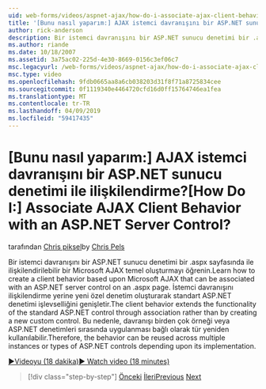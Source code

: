```yaml
---
uid: web-forms/videos/aspnet-ajax/how-do-i-associate-ajax-client-behavior-with-an-aspnet-server-control
title: '[Bunu nasıl yaparım:] AJAX istemci davranışını bir ASP.NET sunucu denetimi ile ilişkilendirme? | Microsoft Docs'
author: rick-anderson
description: Bir istemci davranışını bir ASP.NET sunucu denetimi bir .aspx sayfasında ile ilişkilendirilebilir bir Microsoft AJAX temel oluşturmayı öğrenin. İstemci davranışını e...
ms.author: riande
ms.date: 10/18/2007
ms.assetid: 3a75ac02-225d-4e30-8669-0156c3ef06c7
msc.legacyurl: /web-forms/videos/aspnet-ajax/how-do-i-associate-ajax-client-behavior-with-an-aspnet-server-control
msc.type: video
ms.openlocfilehash: 9fdb0665aa8a6cb038203d31f8f71a8725834cee
ms.sourcegitcommit: 0f1119340e4464720cfd16d0ff15764746ea1fea
ms.translationtype: MT
ms.contentlocale: tr-TR
ms.lasthandoff: 04/09/2019
ms.locfileid: "59417435"
---
```

# <a name="how-do-i-associate-ajax-client-behavior-with-an-aspnet-server-control"></a><span data-ttu-id="cb3f7-105">[Bunu nasıl yaparım:] AJAX istemci davranışını bir ASP.NET sunucu denetimi ile ilişkilendirme?</span><span class="sxs-lookup"><span data-stu-id="cb3f7-105">[How Do I:] Associate AJAX Client Behavior with an ASP.NET Server Control?</span></span>

<span data-ttu-id="cb3f7-106">tarafından [Chris piksel](https://twitter.com/chrispels)</span><span class="sxs-lookup"><span data-stu-id="cb3f7-106">by [Chris Pels](https://twitter.com/chrispels)</span></span>

<span data-ttu-id="cb3f7-107">Bir istemci davranışını bir ASP.NET sunucu denetimi bir .aspx sayfasında ile ilişkilendirilebilir bir Microsoft AJAX temel oluşturmayı öğrenin.</span><span class="sxs-lookup"><span data-stu-id="cb3f7-107">Learn how to create a client behavior based upon Microsoft AJAX that can be associated with an ASP.NET server control on an .aspx page.</span></span> <span data-ttu-id="cb3f7-108">İstemci davranışını ilişkilendirme yerine yeni özel denetim oluşturarak standart ASP.NET denetimi işlevselliğini genişletir.</span><span class="sxs-lookup"><span data-stu-id="cb3f7-108">The client behavior extends the functionality of the standard ASP.NET control through association rather than by creating a new custom control.</span></span> <span data-ttu-id="cb3f7-109">Bu nedenle, davranışı birden çok örneği veya ASP.NET denetimleri sırasında uygulanması bağlı olarak tür yeniden kullanılabilir.</span><span class="sxs-lookup"><span data-stu-id="cb3f7-109">Therefore, the behavior can be reused across multiple instances or types of ASP.NET controls depending upon its implementation.</span></span>

[<span data-ttu-id="cb3f7-110">&#9654;Videoyu (18 dakika)</span><span class="sxs-lookup"><span data-stu-id="cb3f7-110">&#9654; Watch video (18 minutes)</span></span>](https://channel9.msdn.com/Blogs/ASP-NET-Site-Videos/how-do-i-associate-ajax-client-behavior-with-an-aspnet-server-control)

> [!div class="step-by-step"]
> <span data-ttu-id="cb3f7-111">[Önceki](how-do-i-build-custom-server-controls-that-work-with-or-without-aspnet-ajax.md)
> [İleri](how-do-i-retrieve-values-from-server-side-ajax-controls.md)</span><span class="sxs-lookup"><span data-stu-id="cb3f7-111">[Previous](how-do-i-build-custom-server-controls-that-work-with-or-without-aspnet-ajax.md)
[Next](how-do-i-retrieve-values-from-server-side-ajax-controls.md)</span></span>
